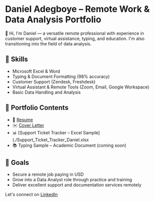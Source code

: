 # Daniel Adegboye – Remote Work & Data Analysis Portfolio

👋 Hi, I'm Daniel — a versatile remote professional with experience in customer support, virtual assistance, typing, and education. I'm also transitioning into the field of data analysis.

## 🧰 Skills
- Microsoft Excel & Word
- Typing & Document Formatting (98% accuracy)
- Customer Support (Zendesk, Freshdesk)
- Virtual Assistant & Remote Tools (Zoom, Email, Google Workspace)
- Basic Data Handling and Analysis

## 📁 Portfolio Contents
- 📄 [Resume](./Adegboye_Daniel_Remote_Resume.docx)
- ✉️ [Cover Letter](./Adegboye_Daniel_Cover_Letter.docx)
- 📊 [Support Ticket Tracker – Excel Sample](./Support_Ticket_Tracker_Daniel.xlsx
- 📚 Typing Sample – Academic Document (coming soon)

## 🎯 Goals
- Secure a remote job paying in USD
- Grow into a Data Analyst role through practice and training
- Deliver excellent support and documentation services remotely

Let's connect on [LinkedIn](https://www.linkedin.com/)
